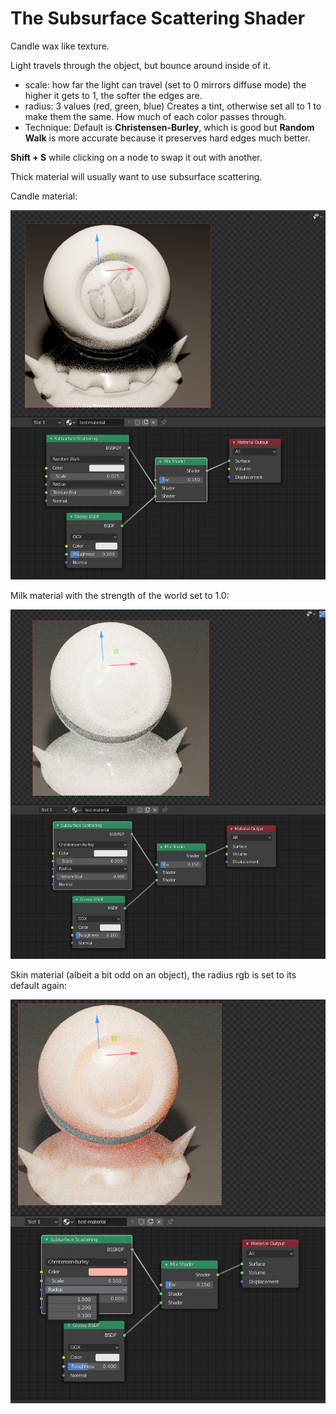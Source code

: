# The Subsurface Scattering Shader

Candle wax like texture.

Light travels through the object, but bounce around inside of it.

* scale: how far the light can travel \(set to 0 mirrors diffuse mode\) the higher it gets to 1, the softer the edges are.
* radius: 3 values \(red, green, blue\) Creates a tint, otherwise set all to 1 to make them the same. How much of each color passes through.
* Technique: Default is **Christensen-Burley**, which is good but **Random Walk** is more accurate because it preserves hard edges much better.

**Shift + S** while clicking on a node to swap it out with another.

Thick material will usually want to use subsurface scattering.

Candle material:

![](../../.gitbook/assets/image%20%2853%29.png)

Milk material with the strength of the world set to 1.0:

![](../../.gitbook/assets/image%20%2852%29.png)

Skin material \(albeit a bit odd on an object\), the radius rgb is set to its default again:

![](../../.gitbook/assets/image%20%2854%29.png)

